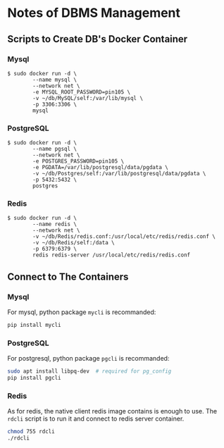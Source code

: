 # Notes of DBMS Management

## Scripts to Create DB's Docker Container

### Mysql
```shell
$ sudo docker run -d \
        --name mysql \
        --network net \
        -e MYSQL_ROOT_PASSWORD=pin105 \
        -v ~/db/MySQL/self:/var/lib/mysql \
        -p 3306:3306 \
        mysql
```

### PostgreSQL
```shell
$ sudo docker run -d \
        --name pgsql \
        --network net \
        -e POSTGRES_PASSWORD=pin105 \
        -e PGDATA=/var/lib/postgresql/data/pgdata \
        -v ~/db/Postgres/self:/var/lib/postgresql/data/pgdata \
        -p 5432:5432 \
        postgres
```


### Redis
```shell
$ sudo docker run -d \
        --name redis \
        --network net \
        -v ~/db/Redis/redis.conf:/usr/local/etc/redis/redis.conf \
        -v ~/db/Redis/self:/data \
        -p 6379:6379 \
        redis redis-server /usr/local/etc/redis/redis.conf
```

## Connect to The Containers

### Mysql

For mysql, python package `mycli` is recommanded:
```bash
pip install mycli
```

### PostgreSQL

For postgresql, python package `pgcli` is recommanded:
```bash
sudo apt install libpq-dev  # required for pg_config
pip install pgcli
```

### Redis

As for redis, the native client redis image contains is enough to use. The
`rdcli` script is to run it and connect to redis server container.
```bash
chmod 755 rdcli
./rdcli
```
